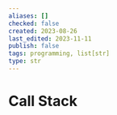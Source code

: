 ```yaml
---
aliases: []
checked: false
created: 2023-08-26
last_edited: 2023-11-11
publish: false
tags: programming, list[str]
type: str
---
```

# Call Stack
